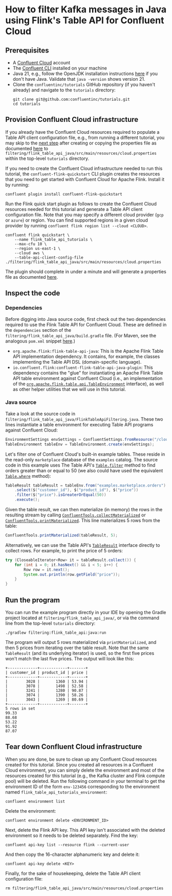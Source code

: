 <!-- title: How to filter Kafka messages in Java using Flink's Table API for Confluent Cloud -->
<!-- description: In this tutorial, learn how to filter Kafka messages in Java using Flink's Table API for Confluent Cloud, with step-by-step instructions and supporting code. -->

# How to filter Kafka messages in Java using Flink's Table API for Confluent Cloud

## Prerequisites

* A [Confluent Cloud](https://confluent.cloud/signup) account
* The [Confluent CLI](https://docs.confluent.io/confluent-cli/current/install.html) installed on your machine
* Java 21, e.g., follow the OpenJDK installation instructions [here](https://openjdk.org/install/) if you don't have Java. Validate that `java -version` shows version 21.
* Clone the `confluentinc/tutorials` GitHub repository (if you haven't already) and navigate to the `tutorials` directory:
    ```shell
    git clone git@github.com:confluentinc/tutorials.git
    cd tutorials
    ```

## Provision Confluent Cloud infrastructure

If you already have the Confluent Cloud resources required to populate a Table API client configuration file, e.g., from running a different tutorial, you may skip to the [next step](#inspect-the-code) after creating or copying the properties file as documented [here](https://docs.confluent.io/cloud/current/flink/reference/table-api.html#properties-file) to `filtering/flink_table_api_java/src/main/resources/cloud.properties` within the top-level `tutorials` directory.

If you need to create the Confluent Cloud infrastructure needed to run this tutorial, the `confluent-flink-quickstart` CLI plugin creates the resources that you need to get started with Confluent Cloud for Apache Flink. Install it by running:

```shell
confluent plugin install confluent-flink-quickstart
```

Run the Flink quick start plugin as follows to create the Confluent Cloud resources needed for this tutorial and generate a Table API client configuration file. Note that you may specify a different cloud provider (`gcp` or `azure`) or region. You can find supported regions in a given cloud provider by running `confluent flink region list --cloud <CLOUD>`.

```shell
confluent flink quickstart \
    --name flink_table_api_tutorials \
    --max-cfu 10 \
    --region us-east-1 \
    --cloud aws \
    --table-api-client-config-file ./filtering/flink_table_api_java/src/main/resources/cloud.properties
```

The plugin should complete in under a minute and will generate a properties file as documented [here](https://docs.confluent.io/cloud/current/flink/reference/table-api.html#properties-file).

## Inspect the code

### Dependencies

Before digging into Java source code, first check out the two dependencies required to use the Flink Table API for Confluent Cloud. These are defined in the `dependencies` section of the `filtering/flink_table_api_java/build.gradle` file. (For Maven, see the analogous `pom.xml` snippet [here](https://docs.confluent.io/cloud/current/flink/reference/table-api.html#add-the-table-api-to-an-existing-java-project).)

* `org.apache.flink:flink-table-api-java`: This is the Apache Flink Table API implementation dependency. It contains, for example, the classes implementing the Table API DSL (domain-specific language).
* `io.confluent.flink:confluent-flink-table-api-java-plugin`: This dependency contains the "glue" for instantiating an Apache Flink Table API table environment against Confluent Cloud (i.e., an implementation of the [`org.apache.flink.table.api.TableEnvironment`](https://nightlies.apache.org/flink/flink-docs-stable/api/java/org/apache/flink/table/api/TableEnvironment.html) interface), as well as other helper utilities that we will use in this tutorial.

### Java source

Take a look at the source code in `filtering/flink_table_api_java/FlinkTableApiFiltering.java`. These two lines instantiate a table environment for executing Table API programs against Confluent Cloud:

```java
EnvironmentSettings envSettings = ConfluentSettings.fromResource("/cloud.properties");
TableEnvironment tableEnv = TableEnvironment.create(envSettings);
```

Let's filter one of Confluent Cloud's built-in example tables. These reside in the read-only `marketplace` database of the `examples` catalog. The source code in this example uses The Table API's [`Table.filter`](https://docs.confluent.io/cloud/current/flink/reference/functions/table-api-functions.html#table-interface-sql-equivalents) method to find orders greater than or equal to 50 (we also could have used the equivalent [`Table.where`](https://docs.confluent.io/cloud/current/flink/reference/functions/table-api-functions.html#table-interface-sql-equivalents) method):

```java
TableResult tableResult = tableEnv.from("examples.marketplace.orders")
    .select($("customer_id"), $("product_id"), $("price"))
    .filter($("price").isGreaterOrEqual(50))
    .execute();
```

Given the table result, we can then materialize (in memory) the rows in the resulting stream by calling [`ConfluentTools.collectMaterialized`](https://docs.confluent.io/cloud/current/flink/reference/table-api.html#confluenttools-collect-materialized-and-confluenttools-print-materialized) or [`ConfluentTools.printMaterialized`](https://docs.confluent.io/cloud/current/flink/reference/table-api.html#confluenttools-collect-materialized-and-confluenttools-print-materialized). This line materializes 5 rows from the table:

```java
ConfluentTools.printMaterialized(tableResult, 5);
```

Alternatively, we can use the Table API's [`TableResult`](https://docs.confluent.io/cloud/current/flink/reference/functions/table-api-functions.html#tableresult-interface) interface directly to collect rows. For example, to print the price of 5 orders:

```java
try (CloseableIterator<Row> it = tableResult.collect()) {
    for (int i = 0; it.hasNext() && i < 5; i++) {
        Row row = it.next();
        System.out.println(row.getField("price"));
    }
}
```

## Run the program

You can run the example program directly in your IDE by opening the Gradle project located at `filtering/flink_table_api_java/`, or via the command line from the top-level `tutorials` directory:

```shell
./gradlew filtering:flink_table_api:java:run
```

The program will output 5 rows materialized via `printMaterialized`, and then 5 prices from iterating over the table result. Note that the same `TableResult` (and its underlying iterator) is used, so the first five prices won't match the last five prices. The output will look like this:

```noformat
+-------------+------------+-------+
| customer_id | product_id | price |
+-------------+------------+-------+
|        3028 |       1360 | 53.94 |
|        3078 |       1498 | 52.58 |
|        3241 |       1280 | 90.87 |
|        3074 |       1390 | 58.26 |
|        3043 |       1269 | 80.69 |
+-------------+------------+-------+
5 rows in set
99.33
88.68
53.22
91.92
87.07
```

## Tear down Confluent Cloud infrastructure

When you are done, be sure to clean up any Confluent Cloud resources created for this tutorial. Since you created all resources in a Confluent Cloud environment, you can simply delete the environment and most of the resources created for this tutorial (e.g., the Kafka cluster and Flink compute pool) will be deleted. Run the following command in your terminal to get the environment ID of the form `env-123456` corresponding to the environment named `flink_table_api_tutorials_environment`:

```shell
confluent environment list
```

Delete the environment:

```shell
confluent environment delete <ENVIRONMENT_ID>
```

Next, delete the Flink API key. This API key isn't associated with the deleted environment so it needs to be deleted separately. Find the key:

```shell
confluent api-key list --resource flink --current-user
```

And then copy the 16-character alphanumeric key and delete it:
```shell
confluent api-key delete <KEY>
```

Finally, for the sake of housekeeping, delete the Table API client configuration file:

```shell
rm filtering/flink_table_api_java/src/main/resources/cloud.properties
```
